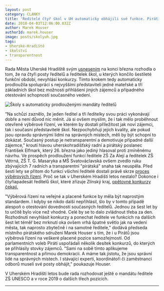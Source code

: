 ```yaml
---
layout: post
category: CLANKY
title: 'Ředitelé čtyř škol v UH automaticky obhájili své funkce. Piráti jsou proti'
date: 2018-04-03T12:06:00.032Z
author: Marek Houser
authorId: marek.houser
image: posts/skolyuh.jpg
tags: 
- Uherské-Hradiště
- školství
- transparentnost
---
```

Rada Města Uherské Hradiště svým <a href="http://www.mesto-uh.cz/usneseni-rady-mesta" target="_blank">usnesením</a> na konci března rozhodla o tom, že na čtyři posty ředitelů a ředitelek škol, u kterých končilo šestileté funkční období, nevyhlásí konkurzy. Tímto krokem tedy automaticky prodloužila spolupráci s nejvyššími představiteli jedné mateřské a tří základních škol bez možnosti přihlášení jiných zájemců a případného otestování schopností současného vedení.

<img src="{{ 'assets/img/posts/skolyuhs.jpg' | relative_url }}" alt="Školy s automaticky prodlouženými mandáty ředitelů">

"Na schůzi zaznělo, že jeden ředitel a tři ředitelky svou práci vykonávají dobře a není důvod nic měnit. Já si ovšem myslím, že i tak mělo proběhnout otevřené výběrové řízení, ve kterém by dostali příležitost jak noví zájemci, tak i současní představitelé škol. Nezpochybňuji jejich kvality, ale pokud jsou opravdu správnými lidmi na správných místech, měli by být schopní to dokázat. Současný postup je netransparentní a demotivuje případné další zájemce," kroutí hlavou uherskohradišťský radní a pirátský poslanec František Elfmark, který 26. března jako jediný hlasoval proti zmíněnému návrhu. Ve prospěch prodloužení funkcí ředitele ZŠ Za Alejí a ředitelek ZŠ Větrná, ZŠ T. G. Masaryka a MŠ Svatováclavská ovšem zvedlo ruku zbývajících 7 radních a transparentní "pirátská" snaha tak neuspěla. Před šesti lety se přitom do funkcí všichni ředitelé dostali právě skrze <a href="https://zpravy.idnes.cz/zlin-a-uherske-hradiste-budou-vybirat-reditele-skol-fyc-/domaci.aspx?c=A120326_1754132_zlin-zpravy_sot" target="_blank">proces výběrových řízení</a>. Proč se tak v Uherském Hradišti letos nestalo? Dokonce i čtyřiapadesát ředitelů škol, které zřizuje Zlínský kraj, <a href="https://zlin.idnes.cz/rekonkurzy-reditele-stredni-skoly-detske-domovy-zakladni-umelecke-skoly-zlinsky-kraj-grs-/zlin-zpravy.aspx?c=A180105_374268_zlin-zpravy_ras" target="_blank">opětovné konkurzy čekají.</a>

"Výběrová řízení na veřejné a placené funkce by měla být naprostým standardem. I kdyby se nikdo další nepřihlásil, šlo by v tomto případě alespoň o otestování dovedností současných ředitelů. Jednou za šest let by to určitě bylo více než vhodné. Celé by se to dalo zvládnout třeba za den. Rozhodnutí nevyhlásit konkurzy a ponechat ředitele ve funkcích na dalších šest let téměř bez mrknutí oka ovšem vrhá špatné světlo jak na vedení města, tak naprosto zbytečně i na samotné ředitele," dodává předseda místního pirátského sdružení Marek Houser s tím, že i u Pirátů jsou výběrová řízení na veškeré placené pozice samozřejmostí. Od parlamentních voleb Piráti uspořádali několik desítek konkurzů, do kterých se přihlásily stovky zájemců. "Sami na sobě tímto aplikujeme transparentnost a přímou demokracii. A máme tak jistotu, že jsou správní lidé na správných místech. I stávající experti, koordinátoři či zaměstnanci odborů museli své posty obhájit," poukazuje Houser.

V Uherském Hradišti letos bude rada rozhodovat ještě o mandátu ředitele ZŠ UNESCO a v roce 2019 o dalších třech pozicích.

- - -
